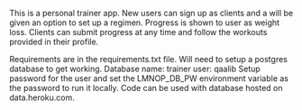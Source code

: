 This is a personal trainer app. New users can sign up as clients and a will be given an option to set up a regimen.
Progress is shown to user as weight loss.
Clients can submit progress at any time and follow the workouts provided in their profile.

Requirements are in the requirements.txt file. 
Will need to setup a postgres database to get working.
Database name: trainer
user: qaalib
Setup password for the user and set the LMNOP_DB_PW environment variable as the password to run it locally.
Code can be used with database hosted on data.heroku.com.
